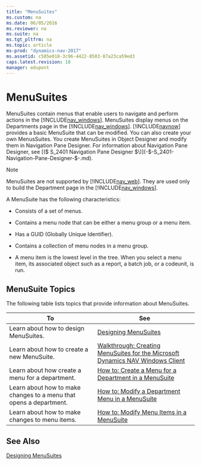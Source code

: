 ```yaml
---
title: "MenuSuites"
ms.custom: na
ms.date: 06/05/2016
ms.reviewer: na
ms.suite: na
ms.tgt_pltfrm: na
ms.topic: article
ms-prod: "dynamics-nav-2017"
ms.assetid: c585e018-3c96-4422-8503-87a23ca59ed3
caps.latest.revision: 18
manager: edupont
---
```

# MenuSuites
MenuSuites contain menus that enable users to navigate and perform actions in the [!INCLUDE[nav_windows](includes/nav_windows_md.md)]. MenuSuites display menus on the Departments page in the [!INCLUDE[nav_windows](includes/nav_windows_md.md)]. [!INCLUDE[navnow](includes/navnow_md.md)] provides a basic MenuSuite that can be modified. You can also create your own MenusSuites. You create MenuSuites in Object Designer and modify them in Navigation Pane Designer. For information about Navigation Pane Designer, see [\($ S\_2401 Navigation Pane Designer $\)](-$-S_2401-Navigation-Pane-Designer-$-.md).  
  
> [!NOTE]  
>  MenuSuites are not supported by [!INCLUDE[nav_web](includes/nav_web_md.md)]. They are used only to build the Department page in the [!INCLUDE[nav_windows](includes/nav_windows_md.md)].  
  
 A MenuSuite has the following characteristics:  
  
-   Consists of a set of menus.  
  
-   Contains a menu node that can be either a menu group or a menu item.  
  
-   Has a GUID \(Globally Unique Identifier\).  
  
-   Contains a collection of menu nodes in a menu group.  
  
-   A menu item is the lowest level in the tree. When you select a menu item, its associated object such as a report, a batch job, or a codeunit, is run.  
  
## MenuSuite Topics  
 The following table lists topics that provide information about MenuSuites.  
  
|To|See|  
|--------|---------|  
|Learn about how to design MenuSuites.|[Designing MenuSuites](Designing-MenuSuites.md)|  
|Learn about how to create a new MenuSuite.|[Walkthrough: Creating MenuSuites for the Microsoft Dynamics NAV Windows Client](../Topic/Walkthrough:%20Creating%20MenuSuites%20for%20the%20Microsoft%20Dynamics%20NAV%20Windows%20Client.md)|  
|Learn about how create a menu for a department.|[How to: Create a Menu for a Department in a MenuSuite](../Topic/How%20to:%20Create%20a%20Menu%20for%20a%20Department%20in%20a%20MenuSuite.md)|  
|Learn about how to make changes to a menu that opens a department.|[How to: Modify a Department Menu in a MenuSuite](../Topic/How%20to:%20Modify%20a%20Department%20Menu%20in%20a%20MenuSuite.md)|  
|Learn about how to make changes to menu items.|[How to: Modify Menu Items in a MenuSuite](../Topic/How%20to:%20Modify%20Menu%20Items%20in%20a%20MenuSuite.md)|  
  
## See Also  
 [Designing MenuSuites](Designing-MenuSuites.md)